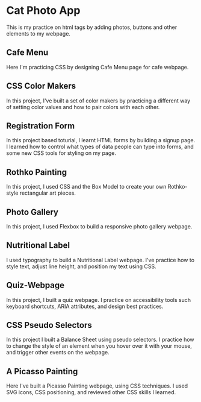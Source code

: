 # Cat Photo App

This is my practice on html tags by adding photos, buttons and other elements to my webpage.

## Cafe Menu

Here I'm practicing CSS by designing Cafe Menu page for cafe webpage.

## CSS Color Makers

In this project, I've built a set of color makers by practicing a different way of setting color values and how to pair colors with each other.

## Registration Form

In this project based toturial, I learnt HTML forms by building a signup page. I learned how to control what types of data people can type into forms, and some new CSS tools for styling on my page.

## Rothko Painting

In this project, I used CSS and the Box Model to create your own Rothko-style rectangular art pieces.

## Photo Gallery

In this project, I used Flexbox to build a responsive photo gallery webpage.

## Nutritional Label

I used typography to build a Nutritional Label webpage. I've practice how to style text, adjust line height, and position my text using CSS.

## Quiz-Webpage

In this project, I built a quiz webpage. I practice on accessibility tools such keyboard shortcuts, ARIA attributes, and design best practices.

## CSS Pseudo Selectors

In this project I built a Balance Sheet using pseudo selectors. I practice how to change the style of an element when you hover over it with your mouse, and trigger other events on the webpage.


## A Picasso Painting

Here I've built a Picasso Painting webpage, using CSS techniques. I used SVG icons, CSS positioning, and reviewed other CSS skills I learned.


